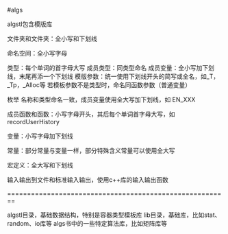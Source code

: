 #algs

algstl包含模版库

文件夹和文件夹：全小写和下划线

命名空间：全小写字母

类型：每个单词的首字母大写
成员类型：同类型命名
成员变量：全小写加下划线，末尾再添一个下划线
模版参数：统一使用下划线开头的简写或全名，如\_T，\_Tp，\_Alloc等
若模板参数不是类型时，命名同函数参数（普通变量）

枚举 名称和类型命名一致，成员变量使用全大写加下划线，如 EN_XXX

成员函数和函数：小写字母开头，其后每个单词首字母大写，如recordUserHistory

变量：小写字母加下划线

常量：部分常量与变量一样，部分特殊含义常量可以使用全大写

宏定义：全大写和下划线

输入输出到文件和标准输入输出，使用c++库的输入输出函数

========================================================

algstl目录，基础数据结构，特别是容器类型模板库
lib目录，基础库，比如stat、random、io库等
algs书中的一些特定算法库，比如矩阵库等
